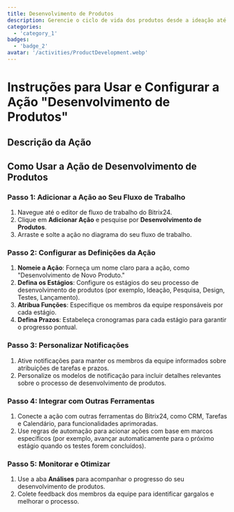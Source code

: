 ```yaml
---
title: Desenvolvimento de Produtos
description: Gerencie o ciclo de vida dos produtos desde a ideação até o lançamento.
categories: 
  - 'category_1'
badges: 
  - 'badge_2'
avatar: '/activities/ProductDevelopment.webp'
---
```

# Instruções para Usar e Configurar a Ação "Desenvolvimento de Produtos"

## Descrição da Ação

## Como Usar a Ação de Desenvolvimento de Produtos

### Passo 1: Adicionar a Ação ao Seu Fluxo de Trabalho
1. Navegue até o editor de fluxo de trabalho do Bitrix24.
2. Clique em **Adicionar Ação** e pesquise por **Desenvolvimento de Produtos**.
3. Arraste e solte a ação no diagrama do seu fluxo de trabalho.

### Passo 2: Configurar as Definições da Ação
1. **Nomeie a Ação**: Forneça um nome claro para a ação, como "Desenvolvimento de Novo Produto."
2. **Defina os Estágios**: Configure os estágios do seu processo de desenvolvimento de produtos (por exemplo, Ideação, Pesquisa, Design, Testes, Lançamento).
3. **Atribua Funções**: Especifique os membros da equipe responsáveis por cada estágio.
4. **Defina Prazos**: Estabeleça cronogramas para cada estágio para garantir o progresso pontual.

### Passo 3: Personalizar Notificações
1. Ative notificações para manter os membros da equipe informados sobre atribuições de tarefas e prazos.
2. Personalize os modelos de notificação para incluir detalhes relevantes sobre o processo de desenvolvimento de produtos.

### Passo 4: Integrar com Outras Ferramentas
1. Conecte a ação com outras ferramentas do Bitrix24, como CRM, Tarefas e Calendário, para funcionalidades aprimoradas.
2. Use regras de automação para acionar ações com base em marcos específicos (por exemplo, avançar automaticamente para o próximo estágio quando os testes forem concluídos).

### Passo 5: Monitorar e Otimizar
1. Use a aba **Análises** para acompanhar o progresso do seu desenvolvimento de produtos.
2. Colete feedback dos membros da equipe para identificar gargalos e melhorar o processo.
